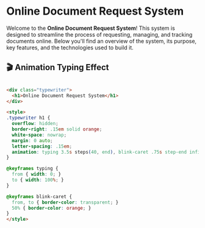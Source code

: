 # Online Document Request System

Welcome to the **Online Document Request System**! This system is designed to streamline the process of requesting, managing, and tracking documents online. Below you'll find an overview of the system, its purpose, key features, and the technologies used to build it.

## 🎬 Animation Typing Effect

```html

<div class="typewriter">
  <h1>Online Document Request System</h1>
</div>

<style>
.typewriter h1 {
  overflow: hidden;
  border-right: .15em solid orange;
  white-space: nowrap;
  margin: 0 auto;
  letter-spacing: .15em;
  animation: typing 3.5s steps(40, end), blink-caret .75s step-end infinite;
}

@keyframes typing {
  from { width: 0; }
  to { width: 100%; }
}

@keyframes blink-caret {
  from, to { border-color: transparent; }
  50% { border-color: orange; }
}
</style>
